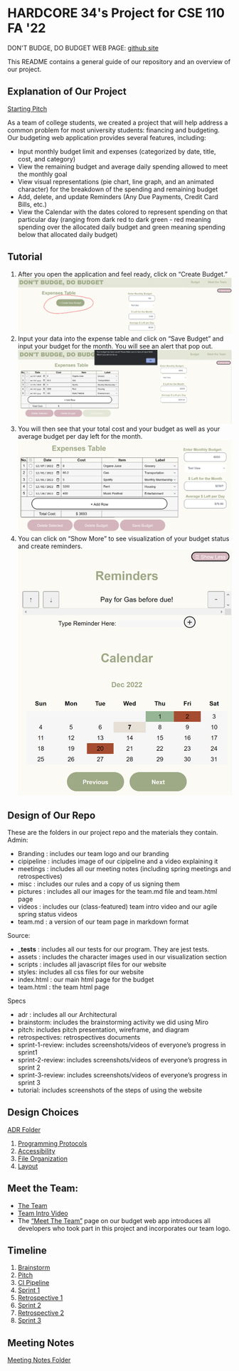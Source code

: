 # HARDCORE 34's Project for CSE 110 FA '22

DON'T BUDGE, DO BUDGET WEB PAGE: [github site](https://cse110-fa22-group34.github.io/cse110-fa22-group34/source/index.html)

This README contains a general guide of our repository and an overview of our project.

## Explanation of Our Project
[Starting Pitch](https://github.com/cse110-fa22-group34/cse110-fa22-group34/blob/main/specs/pitch/CSE%20110%20Team%2034%20Pitch%20Presentation.pdf)

As a team of college students, we created a project that will help address a common problem for most university students: financing and budgeting. Our budgeting web application provides several features, including:
- Input monthly budget limit and expenses (categorized by date, title, cost, and category)
- View the remaining budget and average daily spending allowed to meet the monthly goal
- View visual representations (pie chart, line graph, and an animated character) for the breakdown of the spending and remaining budget
- Add, delete, and update Reminders (Any Due Payments, Credit Card Bills, etc.)
- View the Calendar with the dates colored to represent spending on that particular day (ranging from dark red to dark green - red meaning spending over the allocated daily budget and green meaning spending below that allocated daily budget)

## Tutorial
1. After you open the application and feel ready, click on “Create Budget.” ![Step 1](./specs/tutorial/Step1.png)
2. Input your data into the expense table and click on “Save Budget” and input your budget for the month. You will see an alert that pop out. ![Step 2](./specs/tutorial/Step2.png)
3. You will then see that your total cost and your budget as well as your average budget per day left for the month. ![Step 3](./specs/tutorial/Step3.png)
4. You can click on “Show More” to see visualization of your budget status and create reminders. ![Step 4](./specs/tutorial/Step4.png)

## Design of Our Repo
These are the folders in our project repo and the materials they contain.
Admin:
- Branding : includes our team logo and our branding
- cipipeline : includes image of our cipipeline and a video explaining it
- meetings : includes all our meeting notes (including spring meetings and retrospectives)
- misc : includes our rules and a copy of us signing them
- pictures : includes all our images for the team.md file and team.html page
- videos : includes our (class-featured) team intro video and our agile spring status videos
- team.md : a version of our team page in markdown format

Source:
- ___tests__ : includes all our tests for our program. They are jest tests.
- assets : includes the character images used in our visualization section
- scripts : includes all javascript files for our website
- styles: includes all css files for our website
- index.html : our main html page for the budget
- team.html : the team html page

Specs
- adr : includes all our Architectural
- brainstorm: includes the brainstorming activity we did using Miro
- pitch: includes pitch presentation, wireframe, and diagram
- retrospectives: retrospectives documents
- sprint-1-review: includes screenshots/videos of everyone’s progress in sprint1
- sprint-2-review: includes screenshots/videos of everyone’s progress in sprint 2
- sprint-3-review: includes screenshots/videos of everyone’s progress in sprint 3
- tutorial: includes screenshots of the steps of using the website

## Design Choices
[ADR Folder](./specs/adr)
1. [Programming Protocols](./specs/adr/110622-ProgrammingProtocols.md)
2. [Accessibility](./specs/adr/111322-AccessibilityDecision.md)
3. [File Organization](./specs/adr/112222-FileOrginization.md)
4. [Layout](./specs/adr/120122-LayoutDecisions.md)

## Meet the Team:
- [The Team](./admin/team.md)
- [Team Intro Video](./admin/videos/teamintro.mp4)
- The [“Meet The Team”](https://cse110-fa22-group34.github.io/cse110-fa22-group34/source/team.html) page on our budget web app introduces all developers who took part in this project and incorporates our team logo.

## Timeline
1. [Brainstorm](./specs/brainstorm)
2. [Pitch](./specs/pitch)
3. [CI Pipeline](./admin/cipipeline)
4. [Sprint 1](./admin/meetings/111322-sprint-1-review.md)
5. [Retrospective 1](./admin/meetings/111322-retrospective.md)
6. [Sprint 2](./admin/meetings/112022-sprint-2-review.md)
7. [Retrospective 2](./admin/meetings/112122-retrospective.md)
8. [Sprint 3](./admin/meetings/120122-sprint-3-review.md)

## Meeting Notes
[Meeting Notes Folder](./admin/meetings)
